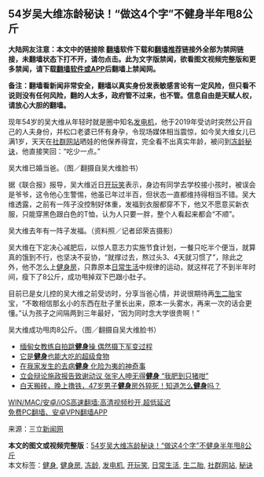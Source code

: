  <h2>54岁吴大维冻龄秘诀！“做这4个字”不健身半年甩8公斤</h2> <p class="notice"><b>大陆网友注意：本文中的链接除 <a href="https://github.com/bannedbook/fanqiang" >翻墙</a>软件下载和<a href="https://github.com/killgcd/justmysocks/blob/master/README.md">翻墙推荐</a>链接外全部为禁网链接，未翻墙状态下打不开，请勿点击。此为文字版禁闻，欲看图文视频完整版和更多禁闻，请下载<a href="https://github.com/bannedbook/fanqiang">翻墙软件或APP</a>后翻墙上禁闻网。</p><p>备注：翻墙看新闻非常安全，翻墙以真实身份发表敏感言论有一定风险，但只看不说则没有任何风险，翻的人太多，政府管不过来，也不管。信息自由是天赋人权，请放心大胆的翻墙。</b></p>  <div class="entry"> <p>现年54岁的吴大维从年轻时就是圈中知名<a href="https://www.bannedbook.org/bnews/tag/%E5%8F%91%E7%94%B5%E6%9C%BA/" class="st_tag internal_tag" rel="tag" title="标签 发电机 下的日志">发电机</a>，他于2019年受访时突然公开自己的人夫身份，并松口老婆已怀有身孕，令现场媒体相当震惊，如今吴大维女儿已满1岁，天天在<a href="https://www.bannedbook.org/bnews/tag/%E7%A4%BE%E7%BE%A4%E7%BD%91%E7%AB%99/" class="st_tag internal_tag" rel="tag" title="标签 社群网站 下的日志">社群网站</a>晒娃的他保养得宜，完全看不出真实年龄，被问到<a href="https://www.bannedbook.org/bnews/tag/%E5%86%BB%E9%BE%84/" class="st_tag internal_tag" rel="tag" title="标签 冻龄 下的日志">冻龄</a><a href="https://www.bannedbook.org/bnews/tag/%E7%A7%98%E8%AF%80/" class="st_tag internal_tag" rel="tag" title="标签 秘诀 下的日志">秘诀</a>，他直接笑回：“吃少一点。”</p> <p>吴大维已婚当爸。（图／翻摄自吴大维脸书）</p>  <p>据《联合报》报导，吴大维近日<a href="https://www.bannedbook.org/bnews/tag/%E5%BC%80%E7%8E%A9%E7%AC%91/" class="st_tag internal_tag" rel="tag" title="标签 开玩笑 下的日志">开玩笑</a>表示，身边有同学去学校接小孩时，被误会是爷爷，这令他心生警惕，他虽已年过半百，但状态一直都维持得相当不错。吴大维透露，之前有一阵子没控制好体重，发福到衣服都穿不下，他又不愿意买新衣服，只能穿黑色跟白色的T恤，认为人只要一胖，整个人看起来都会“不顺”。</p> <p>吴大维去年有一阵子发福。（资料照／记者邱荣吉摄影）</p>  <p>吴大维在下定决心减肥后，以惊人意志力实施节食计划，一餐只吃半个便当，就算真的饿到不行，也坚决不妥协，“就撑过去，熬过头3、4天就习惯了”，除此之外，他不怎么上<a href="https://www.bannedbook.org/bnews/tag/%e5%81%a5%e8%ba%ab%e6%88%bf/" class="st_tag internal_tag" rel="tag" title="标签 健身房 下的日志">健身房</a>，只靠原本<a href="https://www.bannedbook.org/bnews/tag/%e6%97%a5%e5%b8%b8%e7%94%9f%e6%b4%bb/" class="st_tag internal_tag" rel="tag" title="标签 日常生活 下的日志">日常生活</a>中规律的运动，就这样花了不到半年时间，瘦下了8公斤，成功甩掉双下巴跟小肚子。</p> <p>目前已是女儿控的吴大维之前受访时，分享当爸心情，并说很期待再<a href="https://www.bannedbook.org/bnews/tag/%E7%94%9F%E4%BA%8C%E8%83%8E/" class="st_tag internal_tag" rel="tag" title="标签 生二胎 下的日志">生二胎</a>宝宝，“不敢相信那幺小的东西在肚子里长出来，原本一头雾水，再来一次的话会更懂。”认为孩子之间隔两到三年最好，“因为同时念大学很贵啊！”</p>  <p>吴大维成功甩肉8公斤。（图／翻摄自吴大维脸书）</p> <ul class='op-related-articles' title='相关阅读'> <li><a href='https://www.bannedbook.org/bnews/comments/20210203/1480441.html' target='_blank'>缅甸女教练自拍跳<b>健身</b>操 偶然摄下军变过程</a></li> <li><a href='https://www.bannedbook.org/bnews/comments/20210128/1476152.html' target='_blank'>它是<b>健身</b>也能大吃的超级食物</a></li> <li><a href='https://www.bannedbook.org/bnews/aomi/supernatural/20210126/1475182.html' target='_blank'>在我家发生的去病<b>健身</b> 化险为夷的神奇事</a></li> <li><a href='https://www.bannedbook.org/bnews/comments/20210121/1472172.html' target='_blank'>立会辩论施政报告致谢动议 张宇人呻无得<b>健身</b> “我肥到只猪咁”</a></li> <li><a href='https://www.bannedbook.org/bnews/health/20210118/1469844.html' target='_blank'>白天搬砖，晚上撸铁，47岁男子<b>健身</b>房外猝死！知道怎么<b>健身</b>吗？</a></li> </ul> <p class="texttj"> <a href="https://github.com/bannedbook/fanqiang/wiki/V2ray%E6%9C%BA%E5%9C%BA" target="_blank">WIN/MAC/安卓/iOS高速翻墙:高清视频秒开,超低延迟</a><br/> <a href="https://github.com/bannedbook/fanqiang/wiki/%E7%A6%81%E9%97%BB%E7%BD%91%E5%AE%89%E5%8D%93%E7%BF%BB%E5%A2%99%E6%96%B0%E9%97%BBAPP" target="_blank">免费PC翻墙、安卓VPN翻墙APP</a></p><p> 来源：三立<span class='wp_keywordlink_affiliate'><a href="https://www.bannedbook.org/" title="新闻网">新闻网</a></span> </p><a name='sharetosocial'></a>       <div><b>本文的图文或视频完整版</b>：<a href='https://www.bannedbook.org/bnews/yule/20210214/1486983.html'>54岁吴大维冻龄秘诀！“做这4个字”不健身半年甩8公斤</a></div>  </div><!--END ENTRY--> <div class="postfooter"> <div>本文标签：<a href="https://www.bannedbook.org/bnews/tag/%e5%81%a5%e8%ba%ab/" rel="tag">健身</a>, <a href="https://www.bannedbook.org/bnews/tag/%e5%81%a5%e8%ba%ab%e6%88%bf/" rel="tag">健身房</a>, <a href="https://www.bannedbook.org/bnews/tag/%E5%86%BB%E9%BE%84/" rel="tag">冻龄</a>, <a href="https://www.bannedbook.org/bnews/tag/%E5%8F%91%E7%94%B5%E6%9C%BA/" rel="tag">发电机</a>, <a href="https://www.bannedbook.org/bnews/tag/%E5%BC%80%E7%8E%A9%E7%AC%91/" rel="tag">开玩笑</a>, <a href="https://www.bannedbook.org/bnews/tag/%e6%97%a5%e5%b8%b8%e7%94%9f%e6%b4%bb/" rel="tag">日常生活</a>, <a href="https://www.bannedbook.org/bnews/tag/%E7%94%9F%E4%BA%8C%E8%83%8E/" rel="tag">生二胎</a>, <a href="https://www.bannedbook.org/bnews/tag/%E7%A4%BE%E7%BE%A4%E7%BD%91%E7%AB%99/" rel="tag">社群网站</a>, <a href="https://www.bannedbook.org/bnews/tag/%E7%A7%98%E8%AF%80/" rel="tag">秘诀</a></div>  </div><!--END POSTFOOTER--> 
